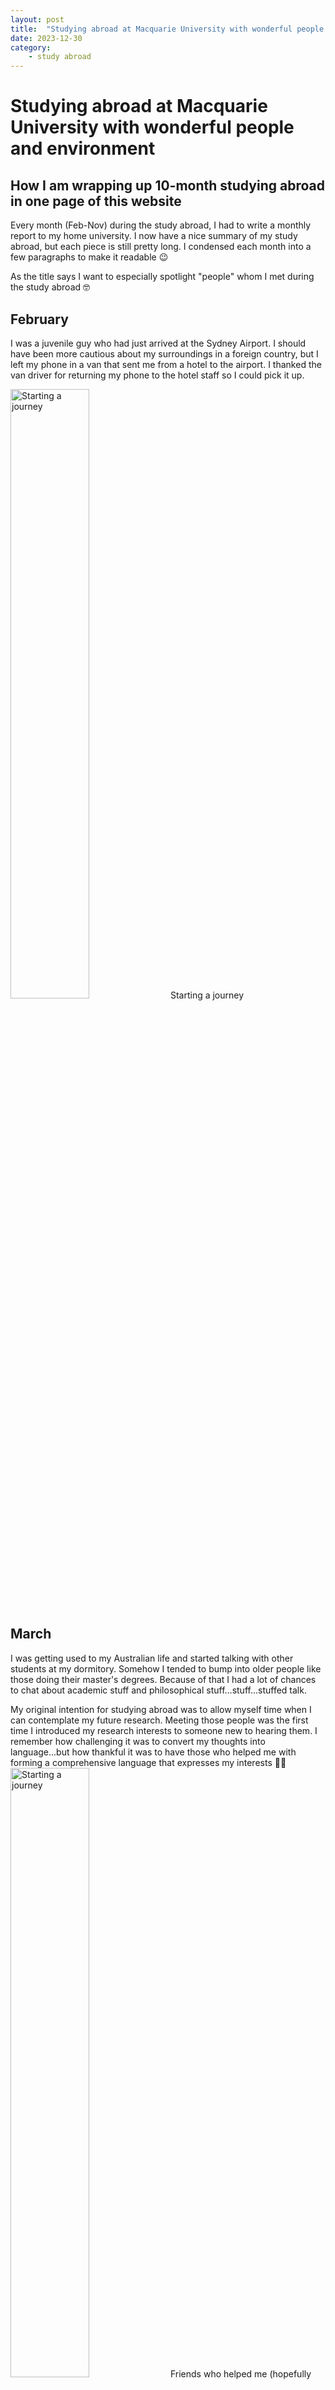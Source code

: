 ```yaml
---
layout: post
title:  "Studying abroad at Macquarie University with wonderful people and environment"
date: 2023-12-30
category:
    - study abroad
---
```

# Studying abroad at Macquarie University with wonderful people and environment

## How I am wrapping up 10-month studying abroad in one page of this website
Every month (Feb-Nov) during the study abroad, I had to write a monthly report to my home university. I now have a nice summary of my study abroad, but each piece is still pretty long. I condensed each month into a few paragraphs to make it readable 😉

As the title says I want to especially spotlight "people" whom I met during the study abroad 🤓

## February
I was a juvenile guy who had just arrived at the Sydney Airport. I should have been more cautious about my surroundings in a foreign country, but I left my phone in a van that sent me from a hotel to the airport. I thanked the van driver for returning my phone to the hotel staff so I could pick it up.

<img src="{{ site.baseurl }}/assets/images/starting-journey.png" alt="Starting a journey" style="width: 50%"> Starting a journey

## March
I was getting used to my Australian life and started talking with other students at my dormitory. Somehow I tended to bump into older people like those doing their master's degrees. Because of that I had a lot of chances to chat about academic stuff and philosophical stuff...stuff...stuffed talk.

My original intention for studying abroad was to allow myself time when I can contemplate my future research. Meeting those people was the first time I introduced my research interests to someone new to hearing them. I remember how challenging it was to convert my thoughts into language...but how thankful it was to have those who helped me with forming a comprehensive language that expresses my interests 🙏🏽
<img src="{{ site.baseurl }}/assets/images/friends-au-beach.png" alt="Starting a journey" style="width: 50%"> Friends who helped me (hopefully each other) to form ideas through out studying abroad + they are much more than that 😁

## April
I had two types of interactions in April. One was very academically skilled and the other was like a thing of humanity–let me explain more in a moment. There were regular meetings when I joined a student society of the Cognitive and Brain Science department at Macquarie University. One of the meetings I joined was about how well scholars organise numerous information as they read through research papers. I met two students who explained their techniques to comprehend and organise research papers. The way they manage information was of course my takeaway from the meeting. At the same time, it was my beginning to form more and more relationships with people in the cognitive science department and so on!


The second interaction was with my dorm mate. Sometime in April, I was so mentally empty that I needed to talk to someone somehow. I texted in a group chat of friends to see if anyone would chat with me about literally anything random. Surprisingly, one person came to talk to me with an ice cream in her hand. I remember it had been too much fun since I arrived at Macquarie University, so I was not ready to leave there having met all the good people. The person with an ice cream replied that it could be selfish if I didn't say goodbye, thinking of all the possibilities awaiting everyone in the future. She was only two years younger than me, and what she said made sense to me so naturally 😌
<img src="{{ site.baseurl }}/assets/images/panda-mq-lib.png" alt="Starting a journey" style="width: 50%"> Let's organise information: a view at Macquarie University library

## May
I found a snippet of my monthly report where I wrote about relationships with people. The following is the quoted paragraph.

My intangible relationships with people are difficult to value objectively as an achievement, but I would like to note them because they seem invaluable to me. Having finished half of a semester, I met fixed people more often. Among them are four types of relationships: mitigating, encouraging, catalysing, and just interesting relationship. In a mitigating relationship, a friend told me not to overthink when I go too deep into my thoughts. In an encouraging relationship, a teacher in Indigenous study encourages me to take time to think deeply and tells me that it is okay to be sensitive. In catalysing, some friends join me in discussing the tangled topics I contemplate. Last but not least, I found some relationships just interesting without specific reasons. So far, all my relationships are the balancing stones in my mentality, so having connections is an intangible achievement for me. 

## June
This was the last month before entering a long break between two academic semesters. I had to write some reports one of which was especially challenging. It was a report for my Indigenous study class. How is this related to "people"...? Haha, Indigenous study is about "people" as far as I learned. The culture I especially learned was Dharug and Aboriginal and Torres Strait Islander people in general. Their cultures strongly stem from human connections with one another and connections with Country–the land they/we dwell in.

I learned how "people" themselves are the cultures from readings and classes. I could not make time to meet many Indigenous people in person, but my teacher was one who taught me the embracement of the Indigenous culture. When I talked about seeing a cricket on my dorm floor with its legs damaged presumably by insecticide, I thought it was too much detail of being connected with nature or I would say feeling empathy for nature. However, the teacher told me not to forget such a feeling, for it is a vital element of connectedness between people and non-human animals and nature.

<img src="{{ site.baseurl }}/assets/images/Indigenous-paint.jpg" alt="Starting a journey" style="width: 50%"> My drawing of Indigenous symbols

## July
One lesson I learned this month was knowing what I do not intend to do through interaction with people. During the long break, I wanted to join a lot of events to make use of the time. One of the events I found was a workshop on brain-computer interfaces (BCI) at the University of Technology Sydney (UTS). The workshop was quite advanced, though it was worth attending to touch on what it is like to utilise human brain signals in applied ways using technology. Besides, the workshop's main takeaway was a conversation with one of the laboratory members who organised the event.


I was curious how much they know about the brain itself when they are developing BCI. Most of the lab members had backgrounds in computer science unlike understanding of human brain. Though understanding of the brain is necessary, they sounded like it is not much required. I was excited to be able to implement my future research using BCI, which could be, but I found it not as relevant to my interests. My research interests seemed to be inclined more to be based on scientific discovery on the human brain rather than technological development.

<img src="{{ site.baseurl }}/assets/images/uts-bci-workshop.jpg" alt="Starting a journey" style="width: 50%"> The workshop of BCI at UTS

## August
During the long break and commencement of a new semester, I encountered several memorable people. One was a person at The University of Texas at Austin. I have not met him physically at this point (Dec. in 2023) because I have been interacting with him via email. What he and I have in common is a sense of consilience. Consilience is a notion of more or less interdisciplinary. I did not expect my email to get a reply when I first emailed him, but he was so kind to send me paragraphs of comments about my ideas on consilience. Though I do not often email him, I hope to keep in touch now too!

Another person I met this month was a lecturer of a subject in the cognitive and brain science department. He had just started a project themed interdisciplinary, and I knew that when I enrolled my units in the new semester. I approached him at the end of his lecture to be added to the project community. Thankfully, I became able to attend some of the project meetings where I gained insights into consilience from empirical experience researchers have had.

Last but not least was meeting some Christians – or they called themselves disciples – and talking about consilience. By the way the total number of being approached by religious people during my study abroad was like 10 times 😂 and I am not a Christian.

September
I knew that my studying abroad was getting close to the end soon. I would say it was the most exciting and rushing time I had. Maybe I was too occupied with my tasks, or perhaps I was self-centred. When I had a conversation in a company of people, more than three people, I could hardly mingle myself in the talk. Because I was too rigid about the purpose of the conversation, I should have been more flexible about the flow of the dialogue.

There were not many new meetings with people but it was the time when I was fostering existing relationships. This month definitely led me to new opportunities I was able to take in the coming month 😆 September was my fermentation period!

<img src="{{ site.baseurl }}/assets/images/river-meditation.jpg" alt="Starting a journey" style="width: 50%"> Fermenting myself

## October
As a result of the fermentation period, I had a thankful opportunity presented by one of the professors in the cognitive and brain science department. The professor was super supportive when I asked if there were any free tickets for students to participate in a conference – Australasian Cognitive Neuroscience Society Conference Sydney, Australia. The blog about the conference is another topic (here).

One option was to be a student volunteer at the conference so that I could join any conference events for free. However, the spots were already full. I patiently waited for any chances I could take. Surprisingly one volunteer spot became available, so I had no reason but to say yes. Turned out that one student canceled the spot for some reason. Whatever the reason was, I was so glad to take the opportunity.

Yet taking the volunteering opportunity was not enough for me to participate in the conference. I had to negotiate with the international office at my home university in Japan. The professor who helped me with the volunteering also helped me with this process. She wrote a supporting letter to the office to explain why I should join the conference as a part of the studying abroad and exchange program. At the same time, my two supervisors in Japan also supported me. The outcome was not successful but it did not stop me from joining the conference. I flew back to Japan to conclude my official study abroad then went back to Australia for the conference.

All in all, the support I had from people was so great that I have not been able to express my gratitude enough towards them. I am keen to show reciprocity for the favours in the coming future!

<img src="{{ site.baseurl }}/assets/images/acns-volunteer.jpg" alt="Starting a journey" style="width: 50%"> Volunteering at the ACNS conference

## Wrapping up
Finally I concluded my studying abroad in Australia. Here is an interesting conversation I had with one of the student society members. I was asked if I would miss anyone I met during my stay in Australia. My answer was "Not quite". I thought we were still on the earth and it was not our final goodbye. I must feel like I will never see them again if I miss them. I seemed a bit contrary person at that time. But it has been true that I want to see them again as I grow up 😚

Thanks for reading how "people" were central to my 10-month experience in Australia. See you "people" somewhere sometime!!! 👍

<iframe width="560" height="315" src="https://www.youtube.com/embed/videoseries?si=qokcbgby4GEyQbXr&amp;list=PL2siHtNtHQJ0Og_s-5INb5rRygqFGmrXR" title="YouTube video player" frameborder="0" allow="accelerometer; autoplay; clipboard-write; encrypted-media; gyroscope; picture-in-picture; web-share" referrerpolicy="strict-origin-when-cross-origin" allowfullscreen></iframe>